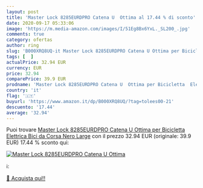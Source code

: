 ```yaml
---
layout: post
title: 'Master Lock 8285EURDPRO Catena U  Ottima al 17.44 % di sconto'
date: 2020-09-17 05:33:06
image: 'https://m.media-amazon.com/images/I/51Eg8Bx6YxL._SL200_.jpg'
comments: true
category: ofertas
author: ring
slug: 'B000XRQ8UQ-it Master Lock 8285EURDPRO Catena U Ottima per Bicicletta...'
tags: [  ]
actualPrice: 32.94 EUR
currency: EUR
price: 32.94
comparePrice: 39.9 EUR
prodname: 'Master Lock 8285EURDPRO Catena U  Ottima per Bicicletta  Elettrica  Bici da Corsa  Nero  Large'
country: 'it'
flag: '🇮🇹'
buyurl: 'https://www.amazon.it/dp/B000XRQ8UQ/?tag=tolees00-21'
descuento: '17.44'
average: '32.94'
---
```


Puoi trovare [Master Lock 8285EURDPRO Catena U  Ottima per Bicicletta  Elettrica  Bici da Corsa  Nero  Large](https://www.amazon.it/dp/B000XRQ8UQ/?tag=tolees00-21) con il prezzo 32.94 EUR (originale: 39.9 EUR) 17.44 % sconto qui:

[![Master Lock 8285EURDPRO Catena U  Ottima](https://m.media-amazon.com/images/I/51Eg8Bx6YxL._SL200_.jpg)](https://www.amazon.it/dp/B000XRQ8UQ/?tag=tolees00-21)

ℹ️:


[🛒 Acquista qui!!](https://www.amazon.it/dp/B000XRQ8UQ/?tag=tolees00-21)
